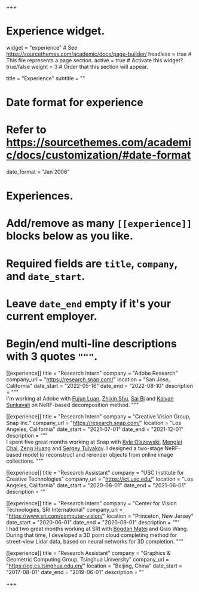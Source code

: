 +++
# Experience widget.
widget = "experience"  # See https://sourcethemes.com/academic/docs/page-builder/
headless = true  # This file represents a page section.
active = true  # Activate this widget? true/false
weight = 3  # Order that this section will appear.

title = "Experience"
subtitle = ""

# Date format for experience
#   Refer to https://sourcethemes.com/academic/docs/customization/#date-format
date_format = "Jan 2006"

# Experiences.
#   Add/remove as many `[[experience]]` blocks below as you like.
#   Required fields are `title`, `company`, and `date_start`.
#   Leave `date_end` empty if it's your current employer.
#   Begin/end multi-line descriptions with 3 quotes `"""`.
[[experience]]
  title = "Research Intern"
  company = "Adobe Research"
  company_url = "https://research.snap.com/"
  location = "San Jose, California"
  date_start = "2022-05-16"
  date_end = "2022-08-10"
  description = """  
  I'm working at Adobe with <a href="https://luanfujun.github.io/">Fujun Luan</a>, <a href="https://zhixinshu.github.io/">Zhixin Shu</a>, <a href="https://sai-bi.github.io/">Sai Bi</a> and <a href="http://www.kalyans.org/"> Kalyan Sunkavali</a> on NeRF-based decomposition method.
  """

[[experience]]
  title = "Research Intern"
  company = "Creative Vision Group, Snap Inc."
  company_url = "https://research.snap.com/"
  location = "Los Angeles, California"
  date_start = "2021-07-01"
  date_end = "2021-12-01"
  description = """  
  I spent five great months working at Snap with <a href="https://kyleolsz.github.io/">Kyle Olszewski</a>, <a href="https://mlchai.com/">Menglei Chai</a>, <a href="https://zeng.science/">Zeng Huang</a> and <a href="http://www.stulyakov.com/">Sergey Tulyakov</a>. I designed a two-stage NeRF-based model to reconstruct and rerender objects from online image collections.
  """
  
[[experience]]
  title = "Research Assistant"
  company = "USC Institute for Creative Technologies"
  company_url = "https://ict.usc.edu/"
  location = "Los Angeles, California"
  date_start = "2020-08-01"
  date_end = "2021-06-01"
  description = ""

[[experience]]
  title = "Research Intern"
  company = "Center for Vision Technologies, SRI International"
  company_url = "https://www.sri.com/computer-vision/"
  location = "Princeton, New Jersey"
  date_start = "2020-06-01"
  date_end = "2020-09-01"
  description = """  
  I had two great months working at SRI with <a href="https://www.sri.com/bios/bogdan-matei/">Bogdan Matei</a> and Qiao Wang. During that time, I developed a 3D point cloud completing method for street-view Lidar data, based on neural networks for 3D completion.
  """

[[experience]]
  title = "Research Assistant"
  company = "Graphics & Geometric Computing Group, Tsinghua University"
  company_url = "https://cg.cs.tsinghua.edu.cn/"
  location = "Beijing, China"
  date_start = "2017-08-01"
  date_end = "2019-06-01"
  description = ""

+++
